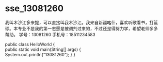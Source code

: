 # sse_13081260
我叫木沙江多来提，可以直接叫我木沙江。我来自新疆喀什，喜欢听歌看书，打篮球。本专业不是我的第一志愿是被调剂过来的，不过还是得努力学，希望老师多多帮助。
学号：13081260
手机号：18511234583
  
  
  public class HelloWorld {  
  public static void main(String[] args) {  
  System.out.println("13081260");  } 
  } 
